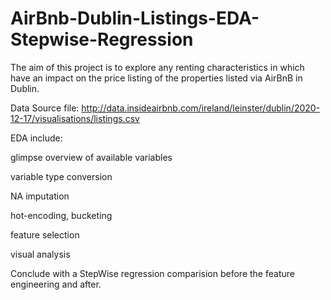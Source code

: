 # AirBnb-Dublin-Listings-EDA-Stepwise-Regression

The aim of this project is to explore any renting characteristics in which have an impact on the price listing of the properties listed via AirBnB in Dublin.

Data Source file: http://data.insideairbnb.com/ireland/leinster/dublin/2020-12-17/visualisations/listings.csv

EDA include:

glimpse overview of available variables

variable type conversion

NA imputation

hot-encoding, bucketing

feature selection

visual analysis

Conclude with a StepWise regression comparision before the feature engineering and after.
